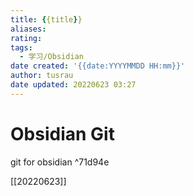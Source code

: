```yaml
---
title: {{title}}
aliases: 
rating:
tags:
  - 学习/Obsidian
date created: '{{date:YYYYMMDD HH:mm}}'
author: tusrau
date updated: 20220623 03:27
---
```


# Obsidian Git

git for obsidian ^71d94e

[[20220623]]
